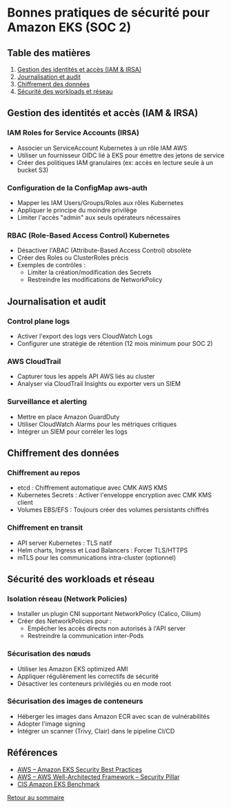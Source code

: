 # Bonnes pratiques de sécurité pour Amazon EKS (SOC 2)

## Table des matières
1. [Gestion des identités et accès (IAM & IRSA)](#gestion-des-identités-et-accès-iam--irsa)
2. [Journalisation et audit](#journalisation-et-audit)
3. [Chiffrement des données](#chiffrement-des-données)
4. [Sécurité des workloads et réseau](#sécurité-des-workloads-et-réseau)

## Gestion des identités et accès (IAM & IRSA)

### IAM Roles for Service Accounts (IRSA)
- Associer un ServiceAccount Kubernetes à un rôle IAM AWS
- Utiliser un fournisseur OIDC lié à EKS pour émettre des jetons de service
- Créer des politiques IAM granulaires (ex: accès en lecture seule à un bucket S3)

### Configuration de la ConfigMap aws-auth
- Mapper les IAM Users/Groups/Roles aux rôles Kubernetes
- Appliquer le principe du moindre privilège
- Limiter l'accès "admin" aux seuls opérateurs nécessaires

### RBAC (Role-Based Access Control) Kubernetes
- Désactiver l'ABAC (Attribute-Based Access Control) obsolète
- Créer des Roles ou ClusterRoles précis
- Exemples de contrôles :
  - Limiter la création/modification des Secrets
  - Restreindre les modifications de NetworkPolicy

## Journalisation et audit

### Control plane logs
- Activer l'export des logs vers CloudWatch Logs
- Configurer une stratégie de rétention (12 mois minimum pour SOC 2)

### AWS CloudTrail
- Capturer tous les appels API AWS liés au cluster
- Analyser via CloudTrail Insights ou exporter vers un SIEM

### Surveillance et alerting
- Mettre en place Amazon GuardDuty
- Utiliser CloudWatch Alarms pour les métriques critiques
- Intégrer un SIEM pour corréler les logs

## Chiffrement des données

### Chiffrement au repos
- etcd : Chiffrement automatique avec CMK AWS KMS
- Kubernetes Secrets : Activer l'enveloppe encryption avec CMK KMS client
- Volumes EBS/EFS : Toujours créer des volumes persistants chiffrés

### Chiffrement en transit
- API server Kubernetes : TLS natif
- Helm charts, Ingress et Load Balancers : Forcer TLS/HTTPS
- mTLS pour les communications intra-cluster (optionnel)

## Sécurité des workloads et réseau

### Isolation réseau (Network Policies)
- Installer un plugin CNI supportant NetworkPolicy (Calico, Cilium)
- Créer des NetworkPolicies pour :
  - Empêcher les accès directs non autorisés à l'API server
  - Restreindre la communication inter-Pods

### Sécurisation des nœuds
- Utiliser les Amazon EKS optimized AMI
- Appliquer régulièrement les correctifs de sécurité
- Désactiver les conteneurs privilégiés ou en mode root

### Sécurisation des images de conteneurs
- Héberger les images dans Amazon ECR avec scan de vulnérabilités
- Adopter l'image signing
- Intégrer un scanner (Trivy, Clair) dans le pipeline CI/CD

## Références
- [AWS – Amazon EKS Security Best Practices](https://docs.aws.amazon.com/eks/latest/userguide/security.html)
- [AWS – AWS Well-Architected Framework – Security Pillar](https://docs.aws.amazon.com/wellarchitected/latest/security-pillar/welcome.html)
- [CIS Amazon EKS Benchmark](https://www.cisecurity.org/benchmark/amazon_eks/)

[Retour au sommaire](../../README.md)
